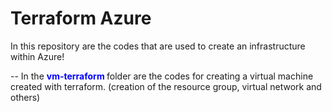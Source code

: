 # Terraform Azure
In this repository are the codes that are used to create an infrastructure within Azure!

-- In the  <span style="color:blue"> <b> vm-terraform </b> </span> folder are the codes for creating a virtual machine created with terraform. (creation of the resource group, virtual network and others)

